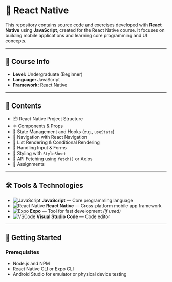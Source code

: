 # 📱 React Native

This repository contains source code and exercises developed with **React Native** using **JavaScript**, created for the React Native course. It focuses on building mobile applications and learning core programming and UI concepts.

---

## 📘 Course Info

- **Level:** Undergraduate (Beginner)  
- **Language:** JavaScript  
- **Framework:** React Native  

---

## 📂 Contents

- 📦 React Native Project Structure  
- ⚛️ Components & Props  
- 🔁 State Management and Hooks (e.g., `useState`)  
- 🧭 Navigation with React Navigation  
- 🧩 List Rendering & Conditional Rendering  
- 📲 Handling Input & Forms  
- 🎨 Styling with `StyleSheet`  
- 🔄 API Fetching using `fetch()` or Axios
- 📝 Assignments  

---

## 🛠️ Tools & Technologies

- ![JavaScript](https://img.shields.io/badge/javascript-%23323330.svg?style=for-the-badge&logo=javascript&logoColor=%23F7DF1E) **JavaScript** — Core programming language  
- ![React Native](https://img.shields.io/badge/react_native-%2320232a.svg?style=for-the-badge&logo=react&logoColor=%2361DAFB) **React Native** — Cross-platform mobile app framework  
- ![Expo](https://img.shields.io/badge/expo-1C1E24?style=for-the-badge&logo=expo&logoColor=#D04A37) **Expo** — Tool for fast development *(if used)*  
- ![VSCode](https://img.shields.io/badge/VSCode-%23007ACC.svg?style=for-the-badge&logo=visual-studio-code&logoColor=white) **Visual Studio Code** — Code editor  

---

## 🚀 Getting Started

### Prerequisites

- Node.js and NPM  
- React Native CLI or Expo CLI  
- Android Studio for emulator or physical device testing  

